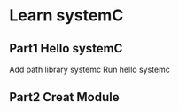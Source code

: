 # Learn systemC

## Part1 Hello systemC

Add path library systemc
Run hello systemc

## Part2 Creat Module
